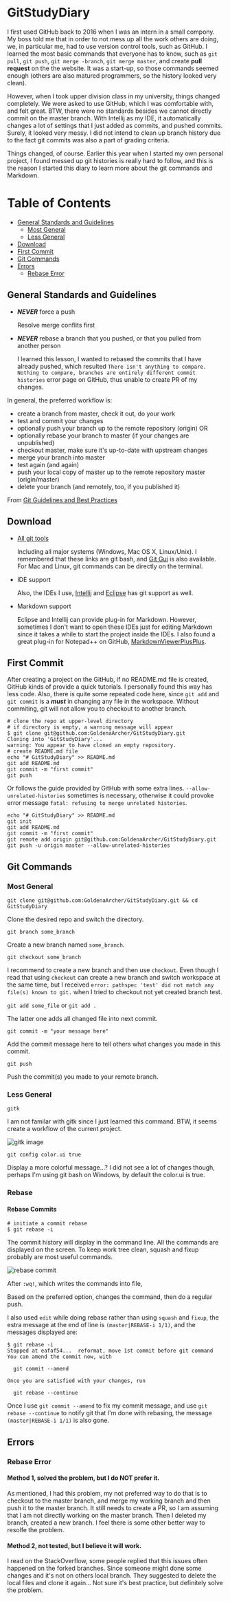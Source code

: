 # GitStudyDiary

I first used GitHub back to 2016 when I was an intern in a small compony. My boss told me that in order to not mess up all the work others 
are doing, we, in particular me, had to use version control tools, such as GitHub. I learned the most basic commands that everyone has to 
know, such as `git pull`, `git push`, `git merge -branch`, `git merge master`, and create **pull request** on the the website. It was a start-up, 
so those commands seemed enough (others are also matured programmers, so the history looked very clean).

However, when I took upper division class in my university, things changed completely. We were asked to use GitHub, which I was comfortable with, 
and felt great. BTW, there were no standards besides we cannot directly commit on the master branch. With Intellij as my IDE, it automatically 
changes a lot of settings that I just added as commits, and pushed commits. Surely, it looked very messy. I did not intend to clean up branch 
history due to the fact git commits was also a part of grading criteria. 

Things changed, of course. Earlier this year when I started my own personal project, I found messed up git histories is really hard to follow, 
and this is the reason I started this diary to learn more about the git commands and Markdown.

# Table of Contents
- [General Standards and Guidelines](#General-Standards-and-Guidelines)
	- [Most General](#Most-General)
	- [Less General](#Less-General)
- [Download](#Download)
- [First Commit](#First-Commit)
- [Git Commands](#Git-Commands)
- [Errors](#Errors)
	- [Rebase Error](#Rebase-Error)

## General Standards and Guidelines<a name="General-Standards-and-Guidelines">

* ___NEVER___ force a push
	
	Resolve merge conflits first
	
* ___NEVER___ rebase a branch that you pushed, or that you pulled from another person

	I learned this lesson, I wanted to rebased the commits that I have already pushed, which resulted `There isn't anything to compare. Nothing to compare, branches are entirely different commit histories` 
	error page on GitHub, thus unable to create PR of my changes.
	
In general, the preferred workflow is:

- create a branch from master, check it out, do your work
- test and commit your changes
- optionally push your branch up to the remote repository (origin) OR
- optionally rebase your branch to master (if your changes are unpublished)
- checkout master, make sure it's up-to-date with upstream changes
- merge your branch into master
- test again (and again)
- push your local copy of master up to the remote repository master (origin/master)
- delete your branch (and remotely, too, if you published it)

From [Git Guidelines and Best Practices](https://wiki.duraspace.org/display/fcrepo/git+guidelines+and+best+practices)

## Download <a name="Download">

- [All git tools](https://git-scm.com/downloads)

	Including all major systems (Windows, Mac OS X, Linux/Unix). I remembered that these links are git bash, and [Git Gui](https://git-scm.com/downloads/guis) 
	is also available. For Mac and Linux, git commands can be directly on the terminal.
		
- IDE support

	Also, the IDEs I use, [Intellij](https://www.jetbrains.com/help/idea/using-git-integration.html) and [Eclipse](https://www.eclipse.org/egit/) has git support as well.
	
- Markdown support

	Eclipse and Intellij can provide plug-in for Markdown. However, sometimes I don't want to open these IDEs just for editing Markdown since it takes 
	a while to start the project inside the IDEs. I also found a great plug-in for Notepad++ on GitHub, [MarkdownViewerPlusPlus](https://github.com/nea/MarkdownViewerPlusPlus).

## First Commit <a name="First-Commit">

After creating a project on the GitHub, if no README.md file is created, GitHub kinds of provide a quick tutorials. I personally found this way has less code. 
Also, there is quite some repeated code here, since `git add` and `git commit` is a ___must___ in changing any file in the workspace. Without commiting, git will 
not allow you to checkout to another branch.

```
# clone the repo at upper-level directory
# if directory is empty, a warning message will appear
$ git clone git@github.com:GoldenaArcher/GitStudyDiary.git
Cloning into 'GitStudyDiary'...
warning: You appear to have cloned an empty repository.
# create README.md file
echo "# GitStudyDiary" >> README.md
git add README.md
git commit -m "first commit"
git push
```

Or follows the guide provided by GitHub with some extra lines. `--allow-unrelated-histories` sometimes is necessary, otherwise it could provoke error message 
`fatal: refusing to merge unrelated histories`.

```
echo "# GitStudyDiary" >> README.md
git init
git add README.md
git commit -m "first commit"
git remote add origin git@github.com:GoldenaArcher/GitStudyDiary.git
git push -u origin master --allow-unrelated-histories
```
	
## Git Commands <a name="Git-Commands">	

### Most General <a name="Most-General">

`git clone git@github.com:GoldenaArcher/GitStudyDiary.git && cd GitStudyDiary`

Clone the desired repo and switch the directory.

`git branch some_branch`

Create a new branch named `some_branch`.

`git checkout some_branch`

I recommend to create a new branch and then use `checkout`. Even though I read that using `checkout` can create a new branch and switch workspace at the same 
time, but I received `error: pathspec 'test' did not match any file(s) known to git.` when I tried to checkout not yet created branch test.

`git add some_file` or `git add .`

The latter one adds all changed file into next commit.

`git commit -m "your message here"`

Add the commit message here to tell others what changes you made in this commit.

`git push`

Push the commit(s) you made to your remote branch.

### Less General <a name="Less-General">

`gitk`

I am not familar with gitk since I just learned this command. BTW, it seems create a workflow of the current project.

![gitk image](https://github.com/GoldenaArcher/GitStudyDiary/blob/master/img/Less_General/gitk.PNG)

`git config color.ui true`

Display a more colorful message...? I did not see a lot of changes though, perhaps I'm using git bash on Windows, by default the color.ui is true.

### Rebase

#### Rebase Commits
```
# initiate a commit rebase
$ git rebase -i
```

The commit history will display in the command line. All the commands are displayed on the screen. To keep work tree clean, squash and fixup probably 
are most useful commands.

![rebase commit](https://github.com/GoldenaArcher/GitStudyDiary/blob/master/img/Rebase/rebase_commit.PNG)

After `:wq!`, which writes the commands into file, 

Based on the preferred option, changes the command, then do a regular push.

I also used `edit` while doing rebase rather than using `squash` and `fixup`, the estra message at the end of line is `(master|REBASE-i 1/1)`, and the 
messages displayed are:

```
$ git rebase -i
Stopped at eafaf54...  reformat, move 1st commit before git command
You can amend the commit now, with

  git commit --amend

Once you are satisfied with your changes, run

  git rebase --continue

```

Once I use `git commit --amend` to fix my commit message, and use `git rebase --continue` to notify git that I'm done with rebasing, the message 
`(master|REBASE-i 1/1)` is also gone.

## Errors <a name="Errors">
### Rebase Error <a name="Rebase-Error">

#### Method 1, solved the problem, but I do NOT prefer it.

As mentioned, I had this problem, my not preferred way to do that is to checkout to the master branch, and merge my working branch and then push it to the master 
branch. It still needs to create a PR, so I am assuming that I am not directly working on the master branch. Then I deleted my branch, created a new branch. I feel 
there is some other better way to resolfe the problem. 

#### Method 2, not tested, but I believe it will work.

I read on the StackOverflow, some people replied that this issues often happened on the forked branches. Since someone might done some changes and it's not on others 
local branch. They suggested to delete the local files and clone it again... Not sure it's best practice, but definitely solve the problem.